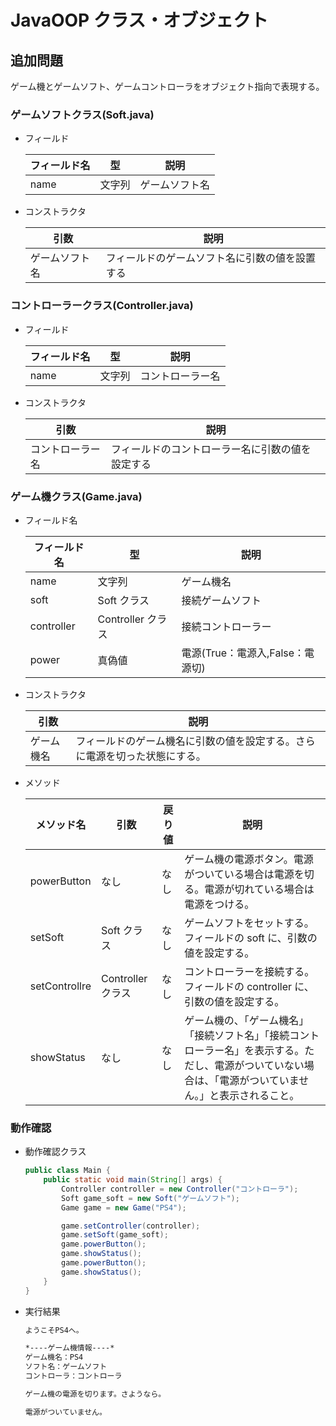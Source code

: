 # JavaOOP クラス・オブジェクト

## 追加問題

ゲーム機とゲームソフト、ゲームコントローラをオブジェクト指向で表現する。

### ゲームソフトクラス(Soft.java)

- フィールド

  | フィールド名 | 型     | 説明           |
  | ------------ | ------ | -------------- |
  | name         | 文字列 | ゲームソフト名 |

- コンストラクタ

  | 引数           | 説明                                           |
  | -------------- | ---------------------------------------------- |
  | ゲームソフト名 | フィールドのゲームソフト名に引数の値を設置する |

### コントローラークラス(Controller.java)

- フィールド

  | フィールド名 | 型     | 説明             |
  | ------------ | ------ | ---------------- |
  | name         | 文字列 | コントローラー名 |

- コンストラクタ

  | 引数             | 説明                                             |
  | ---------------- | ------------------------------------------------ |
  | コントローラー名 | フィールドのコントローラー名に引数の値を設定する |

### ゲーム機クラス(Game.java)

- フィールド名

  | フィールド名 | 型                | 説明                             |
  | ------------ | ----------------- | -------------------------------- |
  | name         | 文字列            | ゲーム機名                       |
  | soft         | Soft クラス       | 接続ゲームソフト                 |
  | controller   | Controller クラス | 接続コントローラー               |
  | power        | 真偽値            | 電源(True：電源入,False：電源切) |

- コンストラクタ

  | 引数       | 説明                                                                       |
  | ---------- | -------------------------------------------------------------------------- |
  | ゲーム機名 | フィールドのゲーム機名に引数の値を設定する。さらに電源を切った状態にする。 |

- メソッド

  | メソッド名    | 引数              | 戻り値 | 説明                                                                                                                                                         |
  | ------------- | ----------------- | ------ | ------------------------------------------------------------------------------------------------------------------------------------------------------------ |
  | powerButton   | なし              | なし   | ゲーム機の電源ボタン。電源がついている場合は電源を切る。電源が切れている場合は電源をつける。                                                                 |
  | setSoft       | Soft クラス       | なし   | ゲームソフトをセットする。フィールドの soft に、引数の値を設定する。                                                                                         |
  | setControllre | Controller クラス | なし   | コントローラーを接続する。フィールドの controller に、引数の値を設定する。                                                                                   |
  | showStatus    | なし              | なし   | ゲーム機の、「ゲーム機名」「接続ソフト名」「接続コントローラー名」を表示する。ただし、電源がついていない場合は、「電源がついていません。」と表示されること。 |

### 動作確認

- 動作確認クラス

  ```java
  public class Main {
      public static void main(String[] args) {
          Controller controller = new Controller("コントローラ");
          Soft game_soft = new Soft("ゲームソフト");
          Game game = new Game("PS4");

          game.setController(controller);
          game.setSoft(game_soft);
          game.powerButton();
          game.showStatus();
          game.powerButton();
          game.showStatus();
      }
  }

  ```

- 実行結果

  ```bash
  ようこそPS4へ。

  *----ゲーム機情報----*
  ゲーム機名：PS4
  ソフト名：ゲームソフト
  コントローラ：コントローラ

  ゲーム機の電源を切ります。さようなら。

  電源がついていません。
  ```
